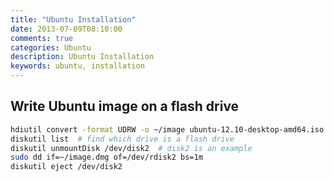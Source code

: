 ```yaml
---
title: "Ubuntu Installation"
date: 2013-07-09T08:10:00
comments: true
categories: Ubuntu
description: Ubuntu Installation
keywords: ubuntu, installation
---
```


## Write Ubuntu image on a flash drive

```bash
hdiutil convert -format UDRW -o ~/image ubuntu-12.10-desktop-amd64.iso
diskutil list  # find which drive is a flash drive
diskutil unmountDisk /dev/disk2  # disk2 is an example
sudo dd if=~/image.dmg of=/dev/rdisk2 bs=1m
diskutil eject /dev/disk2
```
